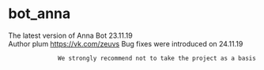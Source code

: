 # bot_anna
The latest version of Anna Bot 23.11.19  
Author plum https://vk.com/zeuvs
Bug fixes were introduced on 24.11.19
                                  
				  We strongly recommend not to take the project as a basis
